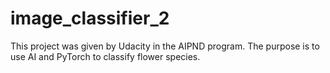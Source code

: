 # image_classifier_2
This project was given by Udacity in the AIPND program. The purpose is to use AI and PyTorch to classify flower species.
